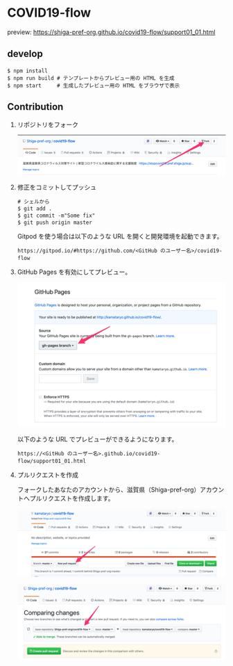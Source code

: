 # COVID19-flow

preview: https://shiga-pref-org.github.io/covid19-flow/support01_01.html

## develop

```shell
$ npm install
$ npm run build # テンプレートからプレビュー用の HTML を生成
$ npm start     # 生成したプレビュー用の HTML をブラウザで表示
```

## Contribution

1. リポジトリをフォーク

    ![01](./images/01.png)

2. 修正をコミットしてプッシュ

    ```shell
    # シェルから
    $ git add .
    $ git commit -m"Some fix"
    $ git push origin master
    ```

    Gitpod を使う場合は以下のような URL を開くと開発環境を起動できます。

    `https://gitpod.io/#https://github.com/<GitHub のユーザー名>/covid19-flow`

3. GitHub Pages を有効にしてプレビュー。

    ![07](./images/07.png)

    以下のような URL でプレビューができるようになります。

    `https://<GitHub のユーザー名>.github.io/covid19-flow/support01_01.html`

4. プルリクエストを作成

    フォークしたあなたのアカウントから、滋賀県（Shiga-pref-org）アカウントへプルリクエストを作成します。

    ![05](./images/05.png)

    ![10](./images/10.png)

